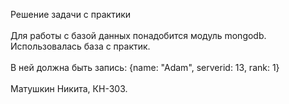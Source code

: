 Решение задачи с практики<br>
<br>
Для работы с базой данных понадобится модуль mongodb.<br>
Использовалась база с практик.<br>
<br>
В ней должна быть запись: {name: "Adam", serverid: 13, rank: 1}<br>
<br>
Матушкин Никита, КН-303.
